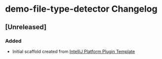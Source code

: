 <!-- Keep a Changelog guide -> https://keepachangelog.com -->

# demo-file-type-detector Changelog

## [Unreleased]
### Added
- Initial scaffold created from [IntelliJ Platform Plugin Template](https://github.com/JetBrains/intellij-platform-plugin-template)
